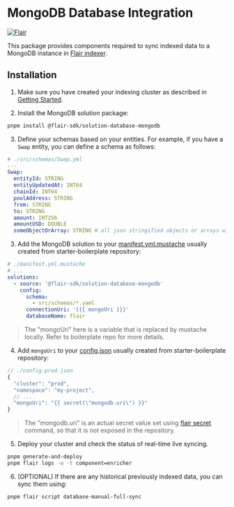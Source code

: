 # MongoDB Database Integration

[![Flair](https://img.shields.io/badge/Powered%20by-Flair-ff69b4)](https://flair.dev)

This package provides components required to sync indexed data to a MongoDB instance in [Flair indexer](https://docs.flair.dev).

## Installation

1. Make sure you have created your indexing cluster as described in [Getting Started](https://docs.flair.dev/#getting-started).

2. Install the MongoDB solution package:
```bash
pnpm install @flair-sdk/solution-database-mongodb
```

3. Define your schemas based on your entities. For example, if you have a `Swap` entity, you can define a schema as follows:
```yaml
# ./src/schemas/Swap.yml
---
Swap:
  entityId: STRING
  entityUpdatedAt: INT64
  chainId: INT64
  poolAddress: STRING
  from: STRING
  to: STRING
  amount: INT256
  amountUSD: DOUBLE
  someObjectOrArray: STRING # all json stringified objects or arrays will be automatically stored as acttual nested documents/arrays in mongo
```

3. Add the MongoDB solution to your [manifest.yml.mustache](https://github.com/flair-sdk/starter-boilerplate/blob/main/manifest.yml.mustache) usually created from starter-boilerplate repository:
```yml
# ./manifest.yml.mustache
# ...
solutions:
  - source: '@flair-sdk/solution-database-mongodb'
    config:
      schema:
        - src/schemas/*.yaml
      connectionUri: '{{{ mongoUri }}}'
      databaseName: flair
```
> The "mongoUri" here is a variable that is replaced by mustache locally. Refer to boilerplate repo for more details.

4. Add `mongoUri` to your [config.json](https://github.com/flair-sdk/starter-boilerplate/blob/main/config.prod.json) usually created from starter-boilerplate repository:
```js
// ./config.prod.json
{
  "cluster": "prod",
  "namespace": "my-project",
  // ...
  "mongoUri": "{{ secret(\"mongodb.uri\") }}"
}
```
> The "mongodb.uri" is an actual secret value set using [flair secret](https://docs.flair.dev/reference/database/mongodb) command, so that it is not exposed in the repository.

5. Deploy your cluster and check the status of real-time live syncing.
```sh
pnpm generate-and-deploy
pnpm flair logs -w -t component=enricher
```

6. (OPTIONAL) If there are any historical previously indexed data, you can sync them using:
```sh
pnpm flair script database-manual-full-sync
```
